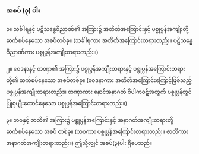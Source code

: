 ### အစပ် (၃) ပါး

၁။ သင်္ခါရနှင့် ပဋိသန္ဓေဝိညာဏ်၏ အကြား၌ အတိတ်အကြောင်းနှင့် ပစ္စုပ္ပန်အကျိုးတို့ ဆက်စပ်နေသော
အစပ်တစ်ခု။ (သင်္ခါရကား အတိတ်အကြောင်းတရားတည်း။ ပဋိသန္ဓေဝိညာဏ်ကား ပစ္စုပ္ပန်အကျိုးတရားတည်း၊၊)

၂။ ဝေဒနာနှင့် တဏှာ၏ အကြား၌ ပစ္စုပ္ပန်အကျိုးတရားနှင့် ပစ္စုပ္ပန်အကြောင်းတရားတို့၏ ဆက်စပ်နေသော
အစပ်တစ်ခု။ (ဝေဒနာကား အတိတ်အကြောင်းကြောင့်ဖြစ်သည့် ပစ္စုပ္ပန်အကျိုးတရားတည်း။ တဏှာကား
နောင်အနာဂတ် ဝိပါကဝဋ်အတွက် ပစ္စုပ္ပန်တွင် ပြုစုပျိုးထောင်နေသော ပစ္စုပ္ပန်အကြောင်းတရားတည်း။)

၃။ ဘ၀နှင့် ဇာတိ၏ အကြား၌ ပစ္စုပ္ပန်အကြောင်းနှင့် အနာဂတ်အကျိုးတရားတို့ ဆက်စပ်နေသော အစပ်
တစ်ခု။ (ဘ၀ကား ပစ္စုပ္ပန်အကြောင်းတရားတည်း။ ဇာတိကား အနာဂတ်အကျိုးတရားတည်း။) ဤသို့လျှင်
အစပ်(၃)ပါး ရှိပေသည်။